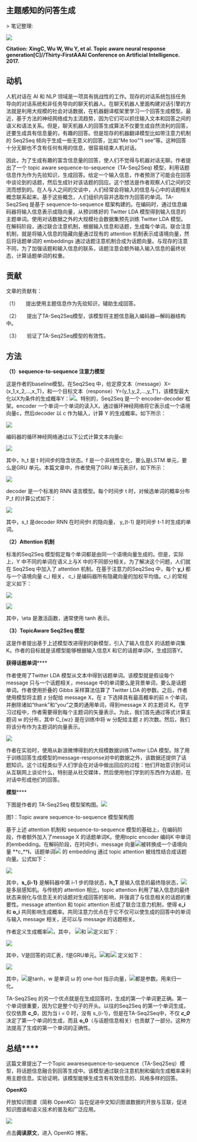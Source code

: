 
## 主题感知的问答生成

&gt; 笔记整理: 

![](img/主题感知的问答生成.md_1.png)

**Citation: XingC, Wu W, Wu Y, et al. Topic aware neural response generation[C]//Thirty-FirstAAAI Conference on Artificial Intelligence. 2017.**

## 

## **动机**

人机对话在 AI 和 NLP 领域是一项具有挑战性的工作。现存的对话系统包括任务导向的对话系统和非任务导向的聊天机器人。在聊天机器人里面构建对话引擎的方法就是利用大规模的社会对话数据，在机器翻译框架里学习一个回答生成模型。最近，基于方法的神经网络成为主流趋势，因为它们可以抓住输入文本和回答之间的语义和语法关系。但是，聊天机器人的回答生成算法不仅要生成自然流利的回答，还要生成具有信息量的，有趣的回答。但是现存的机器翻译模型比如带注意力机制的 Seq2Seq 倾向于生成一些无意义的回答，比如“Me too”“I see”等。这种回答十分无聊也不含有任何有用的信息，很容易结束人机对话。

因此，为了生成有趣的富含信息量的回答，使人们不觉得与机器对话无聊。作者提出了一个 topic aware sequence-to-sequence  (TA-Seq2Seq) 模型，利用话题信息作为作为先验知识，生成回答。给定一个输入信息，作者预测了可能会在回答中谈论到的话题，然后生成针对该话题的回应。这个想法是作者观察人们之间的交流而想到的。在人与人之间的交谈中，人们经常会将输入的信息与心中的话题相关概念联系起来。基于这些概念，人们组织内容并选取作为回答的单词。TA-Seq2Seq 是基于 sequence-to-sequence 框架构建的。在编码时，通过信息编码器将输入信息表示成隐向量，从预训练好的 Twitter LDA 模型得到输入信息的主题单词。使用对话数据之外的大规模社会数据集预先训练 Twitter LDA 模型。在解码阶段，通过联合注意机制，根据输入信息和话题，生成每个单词。联合注意机制，就是将输入信息的隐藏向量通过现有的 attention 机制表示成语境向量，然后将话题单词的 embeddings 通过话题注意机制合成为话题向量。与现存的注意不同，为了加强话题和输入信息的联系，话题注意会额外输入输入信息的最终状态，计算话题单词的权重。

## 

## **贡献**

文章的贡献有：

（1）     提出使用主题信息作为先验知识，辅助生成回答。

（2）     提出了TA-Seq2Seq模型，该模型将主题信息融入编码器—解码器结构中。

（3）     验证了TA-Seq2Seq模型的有效性。

## 

## **方法**

**（****1）sequence-to-sequence 注意力模型******

这是作者的baseline模型。在Seq2Seq 中，给定原文本（message）X=(x_1,x_2,…,x_T)，和一个目标文本（response）Y=(y_1,y_2,…,y_T')，该模型最大化以X为条件的生成概率Y：![](img/主题感知的问答生成.md_2.png)。特别的，Seq2Seq 是一个 encoder-decoder 框架。encoder 一个单词一个单词的读入X，通过循环神经网络将它表示成一个语境向量c，然后decoder 以 c 作为输入，计算 Y 的生成概率。如下所示：

![](img/主题感知的问答生成.md_3.png)

编码器的循环神经网络通过以下公式计算文本向量c:

![](img/主题感知的问答生成.md_4.png)

其中，h_t 是 t 时间步的隐含状态。f 是一个非线性变化，要么是LSTM 单元，要么是GRU 单元。本篇文章中，作者使用了GRU 单元表示f，如下所示：

![](img/主题感知的问答生成.md_5.png)

decoder 是一个标准的 RNN 语言模型。每个时间步 t 时，对候选单词的概率分布 P_t 的计算公式如下：

![](img/主题感知的问答生成.md_6.png)



其中，s_t 是decoder RNN 在时间步t 的隐向量， y_(t-1) 是时间步 t-1 时生成的单词。

**（****2）Attention 机制******

标准的Seq2Seq 模型假定每个单词都是由同一个语境向量生成的。但是，实际上，Y 中不同的单词在语义上与X 中的不同部分相关。为了解决这个问题，人们就在 Seq2Seq 中加入了 attention 机制。在基于注意力的Seq2Seq 中，每个 **y_i** 都与一个语境向量 c_i 相关， c_i 是编码器所有隐藏向量的加权平均值。c_i 的常规定义如下：

![](img/主题感知的问答生成.md_7.png)

![](img/主题感知的问答生成.md_8.png)





其中，\eta 是激活函数，通常使用 tanh 表示。

**（****3）TopicAware Seq2Seq 模型******

这是作者提出基于上述模型改进得到的新模型，引入了输入信息X 的话题单词集K。作者的目标就是该模型能够根据输入信息X 和它的话题单词K，生成回答Y。

**获得话题单词******

作者使用了Twitter LDA 模型从文本中得到话题单词。该模型就是假设每个message 只与一个话题相关，message 中的单词要么是背景单词，要么是话题单词。作者使用折叠的 Gibbs 采样算法估算了 Twitter LDA 的参数。之后，作者使用模型将主题 z 分配给 message X，在 z 下选择具有最高概率的前 n 个单词，并删除诸如“thank”和“you”之类的通用单词，得到message X 的主题词 K。在学习过程中，作者需要得到每个主题词的矢量表示。为此，我们首先通过等式计算主题词 w 的分布，其中 C_{wz} 是在训练中将 w 分配给主题 z 的次数。然后，我们将该分布作为主题词的向量表示。

![](img/主题感知的问答生成.md_9.png)

作者在实验时，使用从新浪微博得到的大规模数据训练Twitter LDA 模型。除了用于训练回答生成模型的message-response对中的数据之外，该数据还提供了话题知识。这个过程类似于人们学会在对话中做出回应的过程：他们开始意识到可以从互联网上谈论什么，特别是从社交媒体，然后使用他们学到的东西作为话题，在对话中形成他们的回答。

**模型******

下图是作者的 TA-Seq2Seq 模型架构图。![](img/主题感知的问答生成.md_10.png)

图1：Topic aware sequence-to-sequence 模型架构图



基于上述 attention 机制和 sequence-to-sequence 模型的基础上，在编码阶段，作者额外加入了message X 的话题单词K。使用topic encoder 编码K 中单词的embedding。在解码阶段，在时间步i，message 向量![](img/主题感知的问答生成.md_11.png)被转换成一个语境向量 **c_****i**，话题单词![](img/主题感知的问答生成.md_12.png) 的 embedding 通过 topic attention 被线性结合成话题向量。公式如下：

![](img/主题感知的问答生成.md_13.png)

其中，**s_{i-1}** 是解码器中第 i-1 步的隐状态，**h_T** 是输入信息的最终隐状态，![](img/主题感知的问答生成.md_14.png)是多层感知机。与传统的 attention 相比，topic attention 利用了输入信息的最终状态来弱化与信息无关的话题对生成回答的影响，并强调了与信息相关的话题的重要性。message attention 和 topic attention 形成了联合注意力机制，使得 **c_i** 和 **o_i** 共同影响生成概率。共同注意力优点在于它不仅可以使生成的回答中的单词与输入 message 相关，还可以与 message 的话题相关。

作者定义生成概率![](img/主题感知的问答生成.md_15.jpeg)，其中， ![](img/主题感知的问答生成.md_16.png)和 ![](img/主题感知的问答生成.md_17.png)定义如下：

![](img/主题感知的问答生成.md_18.png)

其中，V是回答的词汇表，f是GRU单元。![](img/主题感知的问答生成.md_19.png)和![](img/主题感知的问答生成.md_20.png) 定义如下：

![](img/主题感知的问答生成.md_21.png)

其中，![](img/主题感知的问答生成.md_22.png)是tanh，w 是单词 ω 的 one-hot 指示向量，![](img/主题感知的问答生成.md_23.png)都是参数。用来归一化。

TA-Seq2Seq 的另一个优点就是在生成回答时，生成的第一个单词更正确。第一个单词很重要，因为它是整个句子的开头。以往的Seq2Seq 的第一个单词生成，仅仅依靠 **c_0**，因为当 i = 0 时，没有 s_{i-1}，但是在TA-Seq2Seq中，不仅 **<em>c_0** </em>决定了第一个单词的生成，而且 **o_0**（与话题信息相关）也贡献了一部分。这种方法提高了生成的第一个单词的正确性。

## 

## **总结******

这篇文章提出了一个Topic awaresequence-to-sequence（TA-Seq2Seq）模型，将话题信息融合到回答生成中。该模型通过联合注意机制和偏向生成概率来利用主题信息。实验证明，该模型能够生成含有有效信息的、风格多样的回答。





**OpenKG**



开放知识图谱（简称 OpenKG）旨在促进中文知识图谱数据的开放与互联，促进知识图谱和语义技术的普及和广泛应用。

![](img/主题感知的问答生成.md_24.jpeg)

点击**阅读原文**，进入 OpenKG 博客。
